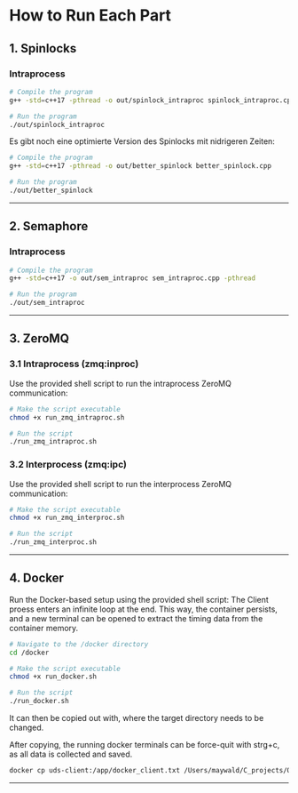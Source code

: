 # How to Run Each Part

## 1. Spinlocks

### Intraprocess

```bash
# Compile the program
g++ -std=c++17 -pthread -o out/spinlock_intraproc spinlock_intraproc.cpp

# Run the program
./out/spinlock_intraproc
```
Es gibt noch eine optimierte Version des Spinlocks mit nidrigeren Zeiten:
```bash
# Compile the program
g++ -std=c++17 -pthread -o out/better_spinlock better_spinlock.cpp

# Run the program
./out/better_spinlock
```
---

## 2. Semaphore

### Intraprocess
```bash
# Compile the program
g++ -std=c++17 -o out/sem_intraproc sem_intraproc.cpp -pthread

# Run the program
./out/sem_intraproc
```



---

## 3. ZeroMQ

### 3.1 Intraprocess (zmq:inproc)
Use the provided shell script to run the intraprocess ZeroMQ communication:
```bash
# Make the script executable
chmod +x run_zmq_intraproc.sh

# Run the script
./run_zmq_intraproc.sh
```

### 3.2 Interprocess (zmq:ipc)
Use the provided shell script to run the interprocess ZeroMQ communication:
```bash
# Make the script executable
chmod +x run_zmq_interproc.sh

# Run the script
./run_zmq_interproc.sh
```

---

## 4. Docker

Run the Docker-based setup using the provided shell script:
The Client proess enters an infinite loop at the end. This way, the container persists, and a new terminal can be opened to 
extract the timing data from the container memory.
```bash
# Navigate to the /docker directory
cd /docker

# Make the script executable
chmod +x run_docker.sh

# Run the script
./run_docker.sh
```
It can then be copied out with, where the target directory needs to be changed.

After copying, the running docker terminals can be force-quit with strg+c, as all data is collected and saved.
```bash
docker cp uds-client:/app/docker_client.txt /Users/maywald/C_projects/OS2/OS2_Analysis/data/docker.txt
```
---

